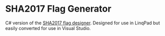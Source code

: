 # SHA2017 Flag Generator
C# version of the [SHA2017 flag designer](https://sha2017.org/design/). Designed for use in LinqPad but easily converted for use in Visual Studio.
